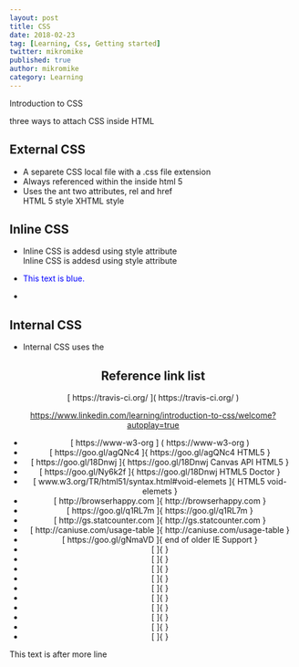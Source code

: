 ```yaml
---
layout: post
title: CSS
date: 2018-02-23
tag: [Learning, Css, Getting started]
twitter: mikromike
published: true
author: mikromike
category: Learning
---
```

Introduction to CSS

three ways to attach CSS inside HTML

## External CSS
<ul>
          <li>
          A separete CSS local file with a .css file extension
          </li>
          <li>
          Always referenced within the <head> inside html 5
          </li>
          <li>
          Uses the <link> ant two attributes, rel and href
          </li>
<link rel="stylesheet" href="stylesheet.css"> HTML 5 style
<link rel="stylesheet" type="text/css" href="stylesheet.css"> XHTML style
</ul>

## Inline CSS
<ul>  
      <li>
          Inline CSS is addesd using style attribute
      </li>
          Inline CSS is addesd using style attribute
        <li>
          <p style="color: blue;"> This text is blue.</p>
        </li>
        <li>
        </li>

</ul>

## Internal CSS
<ul>
      <li>  
        Internal CSS uses the <style> tag, included in the <head> element.
      </li>
      <li>
        <p> Internal CSS will overwrites external CSS, only if it's added after
        the external stylesheet. </p>
      </li>
      <head>
        <link rel="stylesheet" href="external.css">
          <style>
            p {
              color: blue;
              }
          </style>
      </head>
</ul>


<center> <h2> Reference link list </h2>
[ https://travis-ci.org/ ]( https://travis-ci.org/ )

https://www.linkedin.com/learning/introduction-to-css/welcome?autoplay=true
<ul>
<li> [ https://www-w3-org ] ( https://www-w3-org ) </li>
<li> [ https://goo.gl/agQNc4 ]{ https://goo.gl/agQNc4  HTML5  } </li>
<li> [ https://goo.gl/18Dnwj ]{ https://goo.gl/18Dnwj Canvas API HTML5 } </li>
<li> [ https://goo.gl/Ny6k2f ]{ https://goo.gl/18Dnwj HTML5 Doctor } </li>
<li> [ www.w3.org/TR/html51/syntax.html#void-elemets ]{ HTML5 void-elemets } </li>
<li> [ http://browserhappy.com ]{ http://browserhappy.com } </li>
<li> [ https://goo.gl/q1RL7m ]{  https://goo.gl/q1RL7m } </li>
<li> [ http://gs.statcounter.com ]{ http://gs.statcounter.com } </li>
<li> [ http://caniuse.com/usage-table ]{ http://caniuse.com/usage-table  } </li>
<li> [ https://goo.gl/gNmaVD ]{ end of older IE Support  } </li>
<li> [  ]{  } </li>
<li> [  ]{  } </li>
<li> [  ]{  } </li>
<li> [  ]{  } </li>
<li> [  ]{  } </li>
<li> [  ]{  } </li>
<li> [  ]{  } </li>
<li> [  ]{  } </li>
<li> [  ]{  } </li>
<li> [  ]{  } </li>
</ul>
</center>
<!--more-->
This text is after more line
